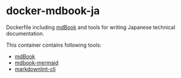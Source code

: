 # docker-mdbook-ja

Dockerfile including [mdBook] and tools for writing Japanese technical documentation.

This container contains following tools:

* [mdBook]
* [mdbook-mermaid](https://github.com/badboy/mdbook-mermaid)
* [markdownlint-cli](https://github.com/igorshubovych/markdownlint-cli)

[mdBook]: https://github.com/rust-lang/mdBook
